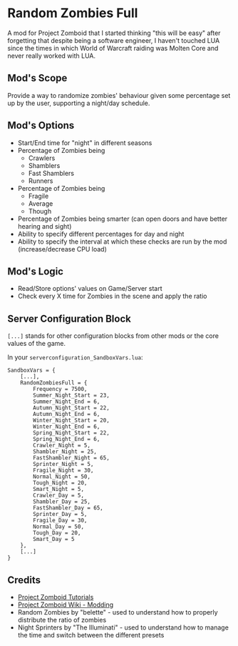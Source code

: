 # Random Zombies Full

A mod for Project Zomboid that I started thinking "this will be easy" after forgetting that despite being a software engineer, I haven't touched LUA since the times in which World of Warcraft raiding was Molten Core and never really worked with LUA.

## Mod's Scope

Provide a way to randomize zombies' behaviour given some percentage set up by the user, supporting a night/day schedule.

## Mod's Options

- Start/End time for "night" in different seasons
- Percentage of Zombies being
    - Crawlers
    - Shamblers
    - Fast Shamblers
    - Runners
- Percentage of Zombies being
    - Fragile
    - Average
    - Though
- Percentage of Zombies being smarter (can open doors and have better hearing and sight)
- Ability to specify different percentages for day and night
- Ability to specify the interval at which these checks are run by the mod (increase/decrease CPU load)

## Mod's Logic

- Read/Store options' values on Game/Server start
- Check every X time for Zombies in the scene and apply the ratio

## Server Configuration Block

`[...]` stands for other configuration blocks from other mods or the core values of the game.

In your `serverconfiguration_SandboxVars.lua`:

```
SandboxVars = {
    [...],
    RandomZombiesFull = {
        Frequency = 7500,
        Summer_Night_Start = 23,
        Summer_Night_End = 6,
        Autumn_Night_Start = 22,
        Autumn_Night_End = 6,
        Winter_Night_Start = 20,
        Winter_Night_End = 6,
        Spring_Night_Start = 22,
        Spring_Night_End = 6,
        Crawler_Night = 5,
        Shambler_Night = 25,
        FastShambler_Night = 65,
        Sprinter_Night = 5,
        Fragile_Night = 30,
        Normal_Night = 50,
        Tough_Night = 20,
        Smart_Night = 5,
        Crawler_Day = 5,
        Shambler_Day = 25,
        FastShambler_Day = 65,
        Sprinter_Day = 5,
        Fragile_Day = 30,
        Normal_Day = 50,
        Tough_Day = 20,
        Smart_Day = 5
    },
    [...]
}
```

## Credits

- [Project Zomboid Tutorials](https://theindiestone.com/forums/index.php?/forum/53-tutorials-resources/)
- [Project Zomboid Wiki - Modding](https://pzwiki.net/wiki/Modding)
- Random Zombies by "belette" - used to understand how to properly distribute the ratio of zombies
- Night Sprinters by "The Illuminati" - used to understand how to manage the time and switch between the different presets